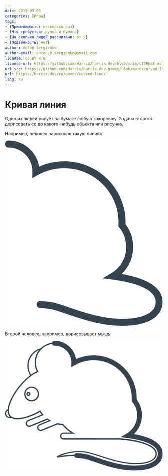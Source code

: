 ```yaml
---
date: 2013-03-03
categories: [Игра]
tags:
- {Применимость: несколько раз}
- {Что требуется: ручка и бумага}
- {На сколько людей рассчитано: от 2}
- {Подвижность: нет}
author: Anton Sergienko
author-email: anton.b.sergienko@gmail.com
license: CC BY 4.0
license-url: https://github.com/Harrix/harrix.dev/blob/main/LICENSE.md
url-src: https://github.com/Harrix/harrix.dev-games/blob/main/curved-line/curved-line.md
url: https://harrix.dev/ru/games/curved-line/
lang: ru
---
```


# Кривая линия

Один из людей рисует на бумаге любую закорючку. Задача второго дорисовать ее до какого-нибудь объекта или рисунка.

Например, человек нарисовал такую линию:

![Кривая линия](img/curved-line_01.svg)

Второй человек, например, дорисовывает мышь:

![Мышь](img/curved-line_02.svg)
